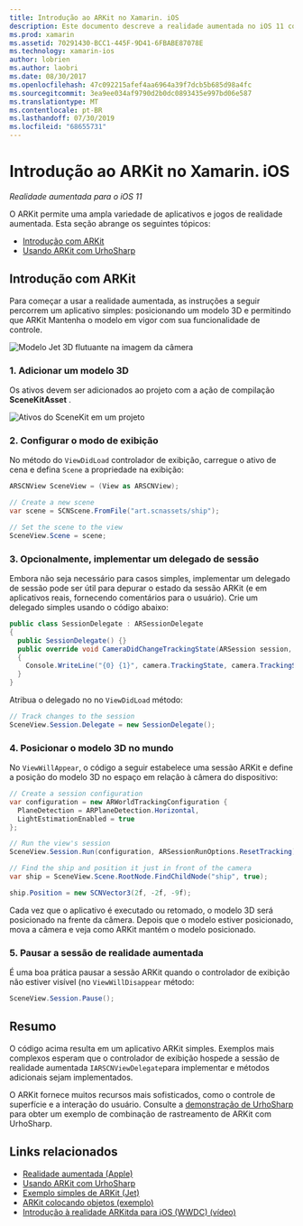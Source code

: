 ```yaml
---
title: Introdução ao ARKit no Xamarin. iOS
description: Este documento descreve a realidade aumentada no iOS 11 com ARKit. Ele aborda como adicionar um modelo 3D a um aplicativo, configurar a exibição, implementar um delegado de sessão, posicionar o modelo 3D no mundo e pausar a sessão de realidade aumentada.
ms.prod: xamarin
ms.assetid: 70291430-BCC1-445F-9D41-6FBABE87078E
ms.technology: xamarin-ios
author: lobrien
ms.author: laobri
ms.date: 08/30/2017
ms.openlocfilehash: 47c092215afef4aa6964a39f7dcb5b685d98a4fc
ms.sourcegitcommit: 3ea9ee034af9790d2b0dc0893435e997bd06e587
ms.translationtype: MT
ms.contentlocale: pt-BR
ms.lasthandoff: 07/30/2019
ms.locfileid: "68655731"
---
```

# <a name="introduction-to-arkit-in-xamarinios"></a>Introdução ao ARKit no Xamarin. iOS

_Realidade aumentada para o iOS 11_

O ARKit permite uma ampla variedade de aplicativos e jogos de realidade aumentada. Esta seção abrange os seguintes tópicos:

- [Introdução com ARKit](#gettingstarted)
- [Usando ARKit com UrhoSharp](urhosharp.md)

<a name="gettingstarted" />

## <a name="getting-started-with-arkit"></a>Introdução com ARKit

Para começar a usar a realidade aumentada, as instruções a seguir percorrem um aplicativo simples: posicionando um modelo 3D e permitindo que ARKit Mantenha o modelo em vigor com sua funcionalidade de controle.

![Modelo Jet 3D flutuante na imagem da câmera](images/jet-sml.png)

### <a name="1-add-a-3d-model"></a>1. Adicionar um modelo 3D

Os ativos devem ser adicionados ao projeto com a ação de compilação **SceneKitAsset** .

![Ativos do SceneKit em um projeto](images/scene-assets.png)


### <a name="2-configure-the-view"></a>2. Configurar o modo de exibição

No método do `ViewDidLoad` controlador de exibição, carregue o ativo de cena e defina `Scene` a propriedade na exibição:

```csharp
ARSCNView SceneView = (View as ARSCNView);

// Create a new scene
var scene = SCNScene.FromFile("art.scnassets/ship");

// Set the scene to the view
SceneView.Scene = scene;
```

### <a name="3-optionally-implement-a-session-delegate"></a>3. Opcionalmente, implementar um delegado de sessão

Embora não seja necessário para casos simples, implementar um delegado de sessão pode ser útil para depurar o estado da sessão ARKit (e em aplicativos reais, fornecendo comentários para o usuário). Crie um delegado simples usando o código abaixo:

```csharp
public class SessionDelegate : ARSessionDelegate
{
  public SessionDelegate() {}
  public override void CameraDidChangeTrackingState(ARSession session, ARCamera camera)
  {
    Console.WriteLine("{0} {1}", camera.TrackingState, camera.TrackingStateReason);
  }
}
```

Atribua o delegado no no `ViewDidLoad` método:

```csharp
// Track changes to the session
SceneView.Session.Delegate = new SessionDelegate();
```

### <a name="4-position-the-3d-model-in-the-world"></a>4. Posicionar o modelo 3D no mundo

No `ViewWillAppear`, o código a seguir estabelece uma sessão ARKit e define a posição do modelo 3D no espaço em relação à câmera do dispositivo:

```csharp
// Create a session configuration
var configuration = new ARWorldTrackingConfiguration {
  PlaneDetection = ARPlaneDetection.Horizontal,
  LightEstimationEnabled = true
};

// Run the view's session
SceneView.Session.Run(configuration, ARSessionRunOptions.ResetTracking);

// Find the ship and position it just in front of the camera
var ship = SceneView.Scene.RootNode.FindChildNode("ship", true);

ship.Position = new SCNVector3(2f, -2f, -9f);
```

Cada vez que o aplicativo é executado ou retomado, o modelo 3D será posicionado na frente da câmera. Depois que o modelo estiver posicionado, mova a câmera e veja como ARKit mantém o modelo posicionado.

### <a name="5-pause-the-augmented-reality-session"></a>5. Pausar a sessão de realidade aumentada

É uma boa prática pausar a sessão ARKit quando o controlador de exibição não estiver visível (no `ViewWillDisappear` método:

```csharp
SceneView.Session.Pause();
```

## <a name="summary"></a>Resumo

O código acima resulta em um aplicativo ARKit simples. Exemplos mais complexos esperam que o controlador de exibição hospede a sessão de realidade aumentada `IARSCNViewDelegate`para implementar e métodos adicionais sejam implementados.

O ARKit fornece muitos recursos mais sofisticados, como o controle de superfície e a interação do usuário. Consulte a [demonstração de UrhoSharp](urhosharp.md) para obter um exemplo de combinação de rastreamento de ARKit com UrhoSharp.


## <a name="related-links"></a>Links relacionados

- [Realidade aumentada (Apple)](https://developer.apple.com/arkit/)
- [Usando ARKit com UrhoSharp](urhosharp.md)
- [Exemplo simples de ARKit (Jet)](https://docs.microsoft.com/samples/xamarin/ios-samples/ios11-arkitsample)
- [ARKit colocando objetos (exemplo)](https://docs.microsoft.com/samples/xamarin/ios-samples/ios11-arkitplacingobjects)
- [Introdução à realidade ARKitda para iOS (WWDC) (vídeo)](https://developer.apple.com/videos/play/wwdc2017/602/)
